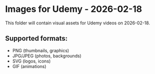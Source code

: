 # Images for Udemy - 2026-02-18

This folder will contain visual assets for Udemy videos on 2026-02-18.

## Supported formats:
- PNG (thumbnails, graphics)
- JPG/JPEG (photos, backgrounds)
- SVG (logos, icons)
- GIF (animations)
